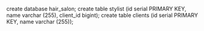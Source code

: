 create database hair_salon;
create table stylist (id serial PRIMARY KEY, name varchar (255), client_id bigint);
create table clients (id serial PRIMARY KEY, name varchar (255));

